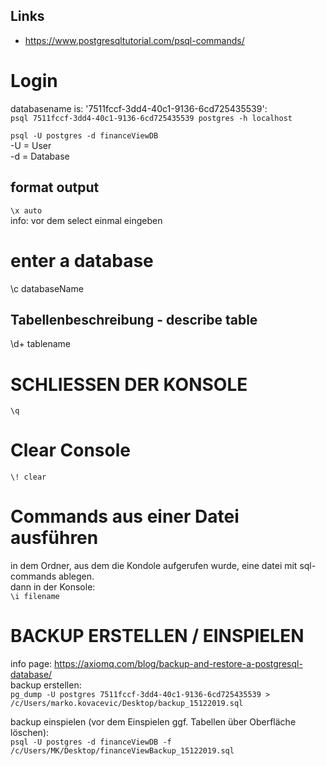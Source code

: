 ## Links
- https://www.postgresqltutorial.com/psql-commands/


# Login 

databasename is: '7511fccf-3dd4-40c1-9136-6cd725435539':   
`psql 7511fccf-3dd4-40c1-9136-6cd725435539 postgres -h localhost`


`psql -U postgres -d financeViewDB`    
-U = User   
-d = Database   



## format output

`\x auto`   
info: vor dem select einmal eingeben   

# enter a database
\c databaseName


## Tabellenbeschreibung - describe table
\d+ tablename



# SCHLIESSEN DER KONSOLE

`\q`


# Clear Console

`\! clear`


# Commands aus einer Datei ausführen
in dem Ordner, aus dem die Kondole aufgerufen wurde, eine datei mit sql-commands ablegen.    
dann in der Konsole:     
`\i filename`


# BACKUP ERSTELLEN / EINSPIELEN

info page: https://axiomq.com/blog/backup-and-restore-a-postgresql-database/    
backup erstellen:   
`pg_dump -U postgres 7511fccf-3dd4-40c1-9136-6cd725435539 > /c/Users/marko.kovacevic/Desktop/backup_15122019.sql`   
   
backup einspielen (vor dem Einspielen ggf. Tabellen über Oberfläche löschen):    
`psql -U postgres -d financeViewDB -f /c/Users/MK/Desktop/financeViewBackup_15122019.sql`  


